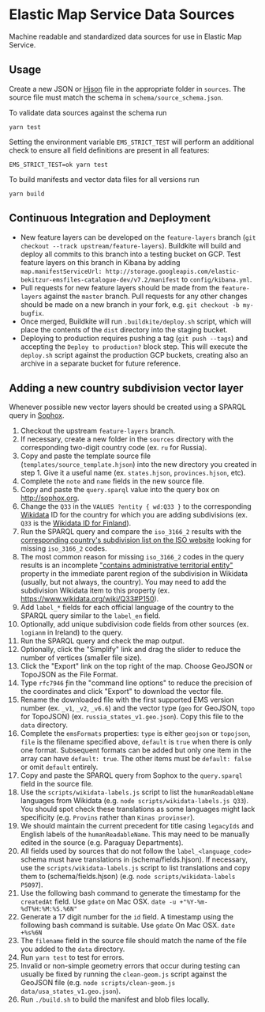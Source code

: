 # Elastic Map Service Data Sources

Machine readable and standardized data sources for use in Elastic Map Service.

## Usage

Create a new JSON or [Hjson](http://hjson.org) file in the appropriate folder in `sources`. The source file must match the schema in `schema/source_schema.json`.

To validate data sources against the schema run

```node
yarn test
```

Setting the environment variable `EMS_STRICT_TEST` will perform an additional check to ensure all field definitions are present in all features:

```node
EMS_STRICT_TEST=ok yarn test
```

To build manifests and vector data files for all versions run

```node
yarn build
```

## Continuous Integration and Deployment

- New feature layers can be developed on the `feature-layers` branch (`git checkout --track upstream/feature-layers`). Buildkite will build and deploy all commits to this branch into a testing bucket on GCP. Test feature layers on this branch in Kibana by adding `map.manifestServiceUrl: http://storage.googleapis.com/elastic-bekitzur-emsfiles-catalogue-dev/v7.2/manifest` to `config/kibana.yml`. 
- Pull requests for new feature layers should be made from the `feature-layers` against the `master` branch. Pull requests for any other changes should be made on a new branch in your fork, e.g. `git checkout -b my-bugfix`.
- Once merged, Buildkite will run `.buildkite/deploy.sh` script, which will place the contents of the `dist` directory into the staging bucket.
- Deploying to production requires pushing a tag  (`git push --tags`) and accepting the `Deploy to production?` block step. This will execute the `deploy.sh` script against the production GCP buckets, creating also an archive in a separate bucket for future reference.

## Adding a new country subdivision vector layer

Whenever possible new vector layers should be created using a SPARQL query in [Sophox](http://sophox.org). 

1. Checkout the upstream `feature-layers` branch.
1. If necessary, create a new folder in the `sources` directory with the corresponding two-digit country code (ex. `ru` for Russia).
1. Copy and paste the template source file (`templates/source_template.hjson`) into the new directory you created in step 1. Give it a useful name (ex. `states.hjson`, `provinces.hjson`, etc).
1. Complete the `note` and `name` fields in the new source file. 
1. Copy and paste the `query.sparql` value into the query box on http://sophox.org. 
1. Change the `Q33` in the `VALUES ?entity { wd:Q33 }` to the corresponding [Wikidata](https://www.wikidata.org) ID for the country for which you are adding subdivisions (ex. `Q33` is the [Wikidata ID for Finland](https://www.wikidata.org/wiki/Q33)).
1. Run the SPARQL query and compare the `iso_3166_2` results with the [corresponding country's subdivision list on the ISO website](https://www.iso.org/obp/ui/#search) looking for missing `iso_3166_2` codes.
1. The most common reason for missing `iso_3166_2` codes in the query results is an incomplete ["contains administrative territorial entity"](https://www.wikidata.org/wiki/Property:P150) property in the immediate parent region of the subdivision in Wikidata (usually, but not always, the country). You may need to add the subdivision Wikidata item to this property (ex. https://www.wikidata.org/wiki/Q33#P150).
1. Add `label_*` fields for each official language of the country to the SPARQL query similar to the `label_en` field.
1. Optionally, add unique subdivision code fields from other sources (ex. `logianm` in Ireland) to the query.
1. Run the SPARQL query and check the map output.
1. Optionally, click the "Simplify" link and drag the slider to reduce the number of vertices (smaller file size). 
1. Click the "Export" link on the top right of the map. Choose GeoJSON or TopoJSON as the File Format. 
1. Type `rfc7946` ƒin the "command line options" to reduce the precision of the coordinates and click "Export" to download the vector file.
1. Rename the downloaded file with the first supported EMS version number (ex. `_v1`, `_v2`, `_v6.6`) and the vector type (`geo` for GeoJSON, `topo` for TopoJSON) (ex. `russia_states_v1.geo.json`). Copy this file to the `data` directory. 
1. Complete the `emsFormats` properties: `type` is either `geojson` or `topojson`, `file` is the filename specified above, `default` is `true` when there is only one format. Subsequent formats can be added but only one item in the array can have `default: true`. The other items must be `default: false` or omit `default` entirely.
1. Copy and paste the SPARQL query from Sophox to the `query.sparql` field in the source file.
1. Use the `scripts/wikidata-labels.js` script to list the `humanReadableName` languages from Wikidata (e.g. `node scripts/wikidata-labels.js Q33`). You should spot check these translations as some languages might lack specificity (e.g. `Provins` rather than `Kinas provinser`).
1. We should maintain the current precedent for title casing `legacyIds` and English labels of the `humanReadableName`. This may need to be manually edited in the source (e.g. Paraguay Departments).
1. All fields used by sources that do not follow the `label_<language_code>`  schema must have translations in (schema/fields.hjson). If necessary, use the `scripts/wikidata-labels.js` script to list translations and copy them to (schema/fields.hjson) (e.g. `node scripts/wikidata-labels P5097`).
1. Use the following bash command to generate the timestamp for the `createdAt` field. Use `gdate` on Mac OSX.
`date -u +"%Y-%m-%dT%H:%M:%S.%6N"`
1. Generate a 17 digit number for the `id` field. A timestamp using the following bash command is suitable. Use `gdate` On Mac OSX. 
`date +%s%6N` 
1. The `filename` field in the source file should match the name of the file you added to the `data` directory.
1. Run `yarn test` to test for errors.
1. Invalid or non-simple geometry errors that occur during testing can usually be fixed by running the `clean-geom.js` script against the GeoJSON file (e.g. `node scripts/clean-geom.js data/usa_states_v1.geo.json`).
1. Run `./build.sh` to build the manifest and blob files locally.
